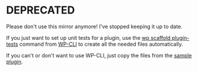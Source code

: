 DEPRECATED
==========

Please don't use this mirror anymore! I've stopped keeping it up to date.

If you just want to set up unit tests for a plugin, use the [wp scaffold plugin-tests](http://wp-cli.org/blog/plugin-unit-tests.html) command from [WP-CLI](http://wp-cli.org) to create all the needed files automatically.

If you can't or don't want to use WP-CLI, just copy the files from the [sample plugin](https://github.com/wp-cli/sample-plugin).
